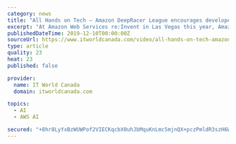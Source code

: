 ```yaml
---
category: news
title: "All Hands on Tech – Amazon DeepRacer League encourages developers to train self-driving cars"
excerpt: "At Amazon Web Services re:Invent in Las Vegas this year, Amazon launched an autonomous model car racing league and hosted the first race. Meant as a way to engage developers to train reinforcement learning models, Amazon says it will host more races at its ..."
publishedDateTime: 2019-12-10T00:00:00Z
sourceUrl: https://www.itworldcanada.com/video/all-hands-on-tech-amazon-deepracer-league-encourages-developers-to-train-self-driving-cars
type: article
quality: 23
heat: 23
published: false

provider:
  name: IT World Canada
  domain: itworldcanada.com

topics:
  - AI
  - AWS AI

secured: "+8hr8LyYxBzWUWPof2VIECKqcbX0uhJbMquKnLmc5mjnQX+pczPmldR3szH6Ws1DtKzrIRs3/xC5zAWYLoB7wEW+fU+XmYDc8l8+LnEecJ2EOlwG7OxrSWKQ9b/4NsPD0JLBx/+c2hcS3SFRBgPSL5hgNRIx/Y1GVCsl4UzvHPqRycjLQsmMyoNrZ14XiZSxcyR2rXvFHNF77w+M5irNcsgJMXngiAqzv3KMnslrl0moLopQxUf/+Gxf/mwUqHUIuO/wFe4RUcDWjGB56V1mTA==;ilCnwjl64fx81OkQ7XCdCQ=="
---
```



